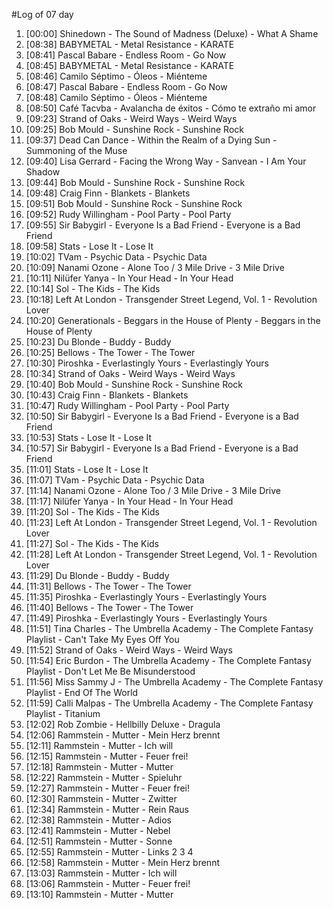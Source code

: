 #Log of 07 day

1. [00:00] Shinedown - The Sound of Madness (Deluxe) - What A Shame
1. [08:38] BABYMETAL - Metal Resistance - KARATE
1. [08:41] Pascal Babare - Endless Room - Go Now
1. [08:45] BABYMETAL - Metal Resistance - KARATE
1. [08:46] Camilo Séptimo - Óleos - Miénteme
1. [08:47] Pascal Babare - Endless Room - Go Now
1. [08:48] Camilo Séptimo - Óleos - Miénteme
1. [08:50] Café Tacvba - Avalancha de éxitos - Cómo te extraño mi amor
1. [09:23] Strand of Oaks - Weird Ways - Weird Ways
1. [09:25] Bob Mould - Sunshine Rock - Sunshine Rock
1. [09:37] Dead Can Dance - Within the Realm of a Dying Sun - Summoning of the Muse
1. [09:40] Lisa Gerrard - Facing the Wrong Way - Sanvean - I Am Your Shadow
1. [09:44] Bob Mould - Sunshine Rock - Sunshine Rock
1. [09:48] Craig Finn - Blankets - Blankets
1. [09:51] Bob Mould - Sunshine Rock - Sunshine Rock
1. [09:52] Rudy Willingham - Pool Party - Pool Party
1. [09:55] Sir Babygirl - Everyone Is a Bad Friend - Everyone is a Bad Friend
1. [09:58] Stats - Lose It - Lose It
1. [10:02] TVam - Psychic Data - Psychic Data
1. [10:09] Nanami Ozone - Alone Too / 3 Mile Drive - 3 Mile Drive
1. [10:11] Nilüfer Yanya - In Your Head - In Your Head
1. [10:14] Sol - The Kids - The Kids
1. [10:18] Left At London - Transgender Street Legend, Vol. 1 - Revolution Lover
1. [10:20] Generationals - Beggars in the House of Plenty - Beggars in the House of Plenty
1. [10:23] Du Blonde - Buddy - Buddy
1. [10:25] Bellows - The Tower - The Tower
1. [10:30] Piroshka - Everlastingly Yours - Everlastingly Yours
1. [10:34] Strand of Oaks - Weird Ways - Weird Ways
1. [10:40] Bob Mould - Sunshine Rock - Sunshine Rock
1. [10:43] Craig Finn - Blankets - Blankets
1. [10:47] Rudy Willingham - Pool Party - Pool Party
1. [10:50] Sir Babygirl - Everyone Is a Bad Friend - Everyone is a Bad Friend
1. [10:53] Stats - Lose It - Lose It
1. [10:57] Sir Babygirl - Everyone Is a Bad Friend - Everyone is a Bad Friend
1. [11:01] Stats - Lose It - Lose It
1. [11:07] TVam - Psychic Data - Psychic Data
1. [11:14] Nanami Ozone - Alone Too / 3 Mile Drive - 3 Mile Drive
1. [11:17] Nilüfer Yanya - In Your Head - In Your Head
1. [11:20] Sol - The Kids - The Kids
1. [11:23] Left At London - Transgender Street Legend, Vol. 1 - Revolution Lover
1. [11:27] Sol - The Kids - The Kids
1. [11:28] Left At London - Transgender Street Legend, Vol. 1 - Revolution Lover
1. [11:29] Du Blonde - Buddy - Buddy
1. [11:31] Bellows - The Tower - The Tower
1. [11:35] Piroshka - Everlastingly Yours - Everlastingly Yours
1. [11:40] Bellows - The Tower - The Tower
1. [11:49] Piroshka - Everlastingly Yours - Everlastingly Yours
1. [11:51] Tina Charles - The Umbrella Academy - The Complete Fantasy Playlist - Can't Take My Eyes Off You
1. [11:52] Strand of Oaks - Weird Ways - Weird Ways
1. [11:54] Eric Burdon - The Umbrella Academy - The Complete Fantasy Playlist - Don't Let Me Be Misunderstood
1. [11:56] Miss Sammy J - The Umbrella Academy - The Complete Fantasy Playlist - End Of The World
1. [11:59] Calli Malpas - The Umbrella Academy - The Complete Fantasy Playlist - Titanium
1. [12:02] Rob Zombie - Hellbilly Deluxe - Dragula
1. [12:06] Rammstein - Mutter - Mein Herz brennt
1. [12:11] Rammstein - Mutter - Ich will
1. [12:15] Rammstein - Mutter - Feuer frei!
1. [12:18] Rammstein - Mutter - Mutter
1. [12:22] Rammstein - Mutter - Spieluhr
1. [12:27] Rammstein - Mutter - Feuer frei!
1. [12:30] Rammstein - Mutter - Zwitter
1. [12:34] Rammstein - Mutter - Rein Raus
1. [12:38] Rammstein - Mutter - Adios
1. [12:41] Rammstein - Mutter - Nebel
1. [12:51] Rammstein - Mutter - Sonne
1. [12:55] Rammstein - Mutter - Links 2 3 4
1. [12:58] Rammstein - Mutter - Mein Herz brennt
1. [13:03] Rammstein - Mutter - Ich will
1. [13:06] Rammstein - Mutter - Feuer frei!
1. [13:10] Rammstein - Mutter - Mutter
